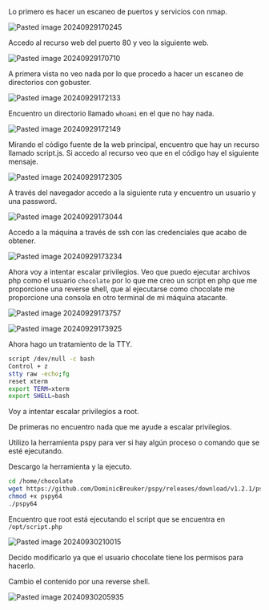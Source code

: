 Lo primero es hacer un escaneo de puertos y servicios con nmap.

![Pasted image 20240929170245](https://github.com/user-attachments/assets/077d04d4-9e0a-44da-8e6e-1c27e00e4a53)

Accedo al recurso web del puerto 80 y veo la siguiente web.

![Pasted image 20240929170710](https://github.com/user-attachments/assets/31561319-9076-4096-9732-6e16c8885937)

A primera vista no veo nada por lo que procedo a hacer un escaneo de directorios con gobuster.

![Pasted image 20240929172133](https://github.com/user-attachments/assets/307e1e7a-b221-4f7b-ac02-ec8672c7c41f)

Encuentro un directorio llamado `whoami` en el que no hay nada.

![Pasted image 20240929172149](https://github.com/user-attachments/assets/6ab3ff5f-6628-485c-92e9-8ce2234587ed)

Mirando el código fuente de la web principal, encuentro que hay un recurso llamado script.js.
Si accedo al recurso veo que en el código hay el siguiente mensaje.

![Pasted image 20240929172305](https://github.com/user-attachments/assets/5f5889ab-332d-4128-a8cc-86c1bd88c441)

A través del navegador accedo a la siguiente ruta y encuentro un usuario y una password.

![Pasted image 20240929173044](https://github.com/user-attachments/assets/c099900a-194d-4d0f-8318-77b8a68f682d)

Accedo a la máquina a través de ssh con las credenciales que acabo de obtener.

![Pasted image 20240929173234](https://github.com/user-attachments/assets/d6110f53-aa70-4756-bf31-7966766c8599)

Ahora voy a intentar escalar privilegios.
Veo que puedo ejecutar archivos php como el usuario `chocolate` por lo que me creo un script en php que me proporcione una reverse shell, que al ejecutarse como chocolate me proporcione una consola en otro terminal de mi máquina atacante.

![Pasted image 20240929173757](https://github.com/user-attachments/assets/3528dc6a-ea4f-436d-9e17-6a240d58b3da)

![Pasted image 20240929173925](https://github.com/user-attachments/assets/a0acf05e-eba9-4737-add2-561a721f0637)

Ahora hago un tratamiento de la TTY.

```bash
script /dev/null -c bash
Control + z
stty raw -echo;fg
reset xterm
export TERM=xterm
export SHELL=bash
```

Voy a intentar escalar privilegios a root.

De primeras no encuentro nada que me ayude a escalar privilegios.

Utilizo la herramienta pspy para ver si hay algún proceso o comando que se esté ejecutando.

Descargo la herramienta y la ejecuto.

```bash
cd /home/chocolate
wget https://github.com/DominicBreuker/pspy/releases/download/v1.2.1/pspy64
chmod +x pspy64
./pspy64
```

Encuentro que root está ejecutando el script que se encuentra en `/opt/script.php`

![Pasted image 20240930210015](https://github.com/user-attachments/assets/7d10e1a2-1af9-4bc8-9166-dca8eedf3e30)

Decido modificarlo ya que el usuario chocolate tiene los permisos para hacerlo.

Cambio el contenido por una reverse shell.

![Pasted image 20240930205935](https://github.com/user-attachments/assets/3b5016d4-609a-4485-a98c-e87090e07ea3)
